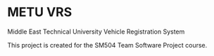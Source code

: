 ﻿# METU VRS
Middle East Technical University Vehicle Registration System

This project is created for the SM504 Team Software Project course.